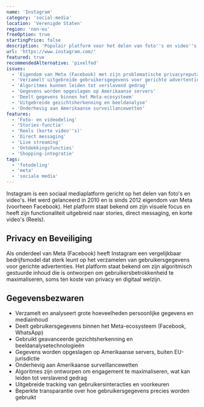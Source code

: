```yaml
---
name: 'Instagram'
category: 'social-media'
location: 'Verenigde Staten'
region: 'non-eu'
freeOption: true
startingPrice: false
description: 'Populair platform voor het delen van foto''s en video''s, eigendom van Meta (Facebook).'
url: 'https://www.instagram.com/'
featured: true
recommendedAlternative: 'pixelfed'
issues:
  - 'Eigendom van Meta (Facebook) met zijn problematische privacyreputatie'
  - 'Verzamelt uitgebreide gebruikersgegevens voor gerichte advertenties'
  - 'Algoritmes kunnen leiden tot verslavend gedrag'
  - 'Gegevens worden opgeslagen op Amerikaanse servers'
  - 'Deelt gegevens binnen het Meta-ecosysteem'
  - 'Uitgebreide gezichtsherkenning en beeldanalyse'
  - 'Onderhevig aan Amerikaanse surveillancewetten'
features:
  - 'Foto- en videodeling'
  - 'Stories-functie'
  - 'Reels (korte video''s)'
  - 'Direct messaging'
  - 'Live streaming'
  - 'Ontdekkingsfuncties'
  - 'Shopping-integratie'
tags:
  - 'fotodeling'
  - 'meta'
  - 'sociale media'
---
```


Instagram is een sociaal mediaplatform gericht op het delen van foto's en video's. Het werd gelanceerd in 2010 en is sinds 2012 eigendom van Meta (voorheen Facebook). Het platform staat bekend om zijn visuele focus en heeft zijn functionaliteit uitgebreid naar stories, direct messaging, en korte video's (Reels).

## Privacy en Beveiliging

Als onderdeel van Meta (Facebook) heeft Instagram een vergelijkbaar bedrijfsmodel dat sterk leunt op het verzamelen van gebruikersgegevens voor gerichte advertenties. Het platform staat bekend om zijn algoritmisch gestuurde inhoud die is ontworpen om gebruikersbetrokkenheid te maximaliseren, soms ten koste van privacy en digitaal welzijn.

## Gegevensbezwaren

- Verzamelt en analyseert grote hoeveelheden persoonlijke gegevens en mediainhoud
- Deelt gebruikersgegevens binnen het Meta-ecosysteem (Facebook, WhatsApp)
- Gebruikt geavanceerde gezichtsherkenning en beeldanalysetechnologieën
- Gegevens worden opgeslagen op Amerikaanse servers, buiten EU-jurisdictie
- Onderhevig aan Amerikaanse surveillancewetten
- Algoritmes zijn ontworpen om engagement te maximaliseren, wat kan leiden tot verslavend gedrag
- Uitgebreide tracking van gebruikersinteracties en voorkeuren
- Beperkte transparantie over hoe gebruikersgegevens precies worden gebruikt
